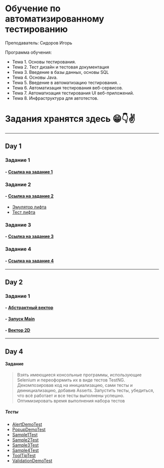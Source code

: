# Обучение по автоматизированному тестированию
Преподаватель: Сидоров Игорь

Программа обучения:

+ Тема 1. Основы тестирования.
+ Тема 2. Тест дизайн и тестовая документация
+ Тема 3. Введение в базы данных, основы SQL
+ Тема 4. Основы Java.
+ Тема 5. Введение в автоматизацию тестирования. .
+ Тема 6. Автоматизация тестирования веб-сервисов.
+ Тема 7. Автоматизация тестирования UI веб-приложений.
+ Тема 8. Инфраструктура для автотестов.


# Задания хранятся здесь 😁👇✌

***

## Day 1

### Задание 1

#### - [Ссылка на задание 1](Day1/task_1.md)

### Задание 2

#### - [Ссылка на задание 2](Day1/task_2.md)

+ [Эмулятор лифта](building.py)
+ [Тест лифта](testbuilding.py)

### Задание 3

#### - [Ссылка на задание 3](Day1/task_3.md)

### Задание 4

#### - [Ссылка на задание 4](Day1/task_4.md)

***

## Day 2

### Задание 1

#### - [Абстрактный вектор](Day_2/src/com/vector/Vector2d.java)
#### - [Запуск Main](Day_2/src/com/vector/Main.java)
#### - [Вектор 2D](Day_2/src/com/vector/Vector2d.java)

***

## Day 4

#### Задание

>Взять имеющиеся консольные программы, использующие Selenium и переоформить их в виде тестов TestNG. Декомпозировав код на инициализацию, сами тесты и деинициализацию, добавив Asserts. Запустить тесты, убедиться, что всё работает и все тесты выполнены успешно. Оптимизировать время выполнения набора тестов

##### Тесты
- [AlertDemoTest](Day4/src/test/java/ru/technoserv/atmaven/tests/AlertDemoTest.java)
- [PopupDemoTest](Day4/src/test/java/ru/technoserv/atmaven/tests/PopupDemoTest.java)
- [Sample1Test](Day4/src/test/java/ru/technoserv/atmaven/tests/Sample1Test.java)
- [Sample2Test](Day4/src/test/java/ru/technoserv/atmaven/tests/Sample2Test.java)
- [Sample3Test](Day4/src/test/java/ru/technoserv/atmaven/tests/Sample3Test.java)
- [Sample4Test](Day4/src/test/java/ru/technoserv/atmaven/tests/Sample4Test.java)
- [ToolTipTest](Day4/src/test/java/ru/technoserv/atmaven/tests/ToolTipTest.java)
- [ValidationDemoTest](Day4/src/test/java/ru/technoserv/atmaven/tests/ValidationDemoTest.java)
